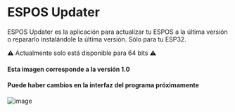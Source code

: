# ESPOS Updater
ESPOS Updater es la aplicación para actualizar tu ESPOS a la última versión o repararlo instalándole la última versión. Sólo para tu ESP32.

⚠️ Actualmente solo está disponible para 64 bits ⚠️

#### Esta imagen corresponde a la versión 1.0
#### Puede haber cambios en la interfaz del programa próximamente
![image](https://github.com/user-attachments/assets/b0f330c2-612f-4c55-bf84-a131fcf93d95)
